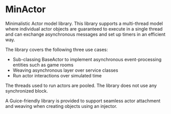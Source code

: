 # MinActor
Minimalistic Actor model library. 
This library supports a multi-thread model where individual actor objects are guaranteed to execute in a single thread and can exchange asynchronous messages and set up timers in an efficient way.

The library covers the following three use cases:
 * Sub-classing BaseActor to implement asynchronous event-processing entities such as game rooms
 * Weaving asynchronous layer over service classes
 * Run actor interactions over simulated time
 
The threads used to run actors are pooled. The library does not use any synchronized block.

A Guice-friendly library is provided to support seamless actor attachment and weaving when creating objects using an injector.
